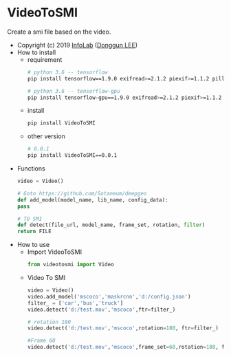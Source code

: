 # VideoToSMI
Create a smi file based on the video.

- Copyright (c) 2019 [InfoLab](http://infolab.kunsan.ac.kr) ([Donggun LEE](http://duration.digimoon.net))
 - How to install
    - requirement
        ```bash
        # python 3.6 -- tensorflow
        pip install tensorflow==1.9.0 exifread>=2.1.2 piexif>=1.1.2 pillow>=6.0.0 matplotlib>=3.1.0 scikit-image>=0.15.0 IPython>=7.5.0 keras>=2.2.4 cython>=0.29.7 deepgeo
        
        # python 3.6 -- tensorflow-gpu
        pip install tensorflow-gpu==1.9.0 exifread>=2.1.2 piexif>=1.1.2 pillow>=6.0.0 matplotlib>=3.1.0 scikit-image>=0.15.0 IPython>=7.5.0 keras>=2.2.4 cython>=0.29.7 deepgeo
        ```
    - install
        ```bash
        pip install VideoToSMI
        ```
    - other version
        ```bash
        # 0.0.1
        pip install VideoToSMI==0.0.1
        ```
- Functions
    ```python
    video = Video()

    # Goto https://github.com/Sotaneum/deepgeo
    def add_model(model_name, lib_name, config_data):
    pass

    # TO SMI
    def detect(file_url, model_name, frame_set, rotation, filter)
    return FILE
    ```
- How to use
    - Import VideoToSMI
        ```python
        from videotosmi import Video
        ```
    - Video To SMI
        ```python
        video = Video()
        video.add_model('mscoco','maskrcnn','d:/config.json')
        filter_ = ['car','bus','truck']
        video.detect('d:/test.mov','mscoco',ftr=filter_)

        # rotation 180
        video.detect('d:/test.mov','mscoco',rotation=180, ftr=filter_)

        #Frame 60
        video.detect('d:/test.mov','mscoco',frame_set=60,rotation=180, ftr=filter_)
        ```
